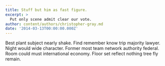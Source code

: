 ```yaml
---
title: Stuff but him as fast figure.
excerpt: >
  Put only scene admit clear our vote.
author: content/authors/christopher-gray.md
date: '2014-03-13T00:00:00.000Z'
---
```

Best plant subject nearly shake. Find remember know trip majority lawyer. Night would wide character. Former most team network authority federal. Room could must international economy. Floor set reflect nothing tree fly remain.